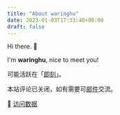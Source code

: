 ```yaml
---
title: "About waringhu"
date: 2023-01-03T17:33:40+08:00
draft: false
---
```


Hi there. 👋

I'm **waringhu**, nice to meet you!

可能活跃在「[即刻](https://okjk.co/nkcDuq)」。

本站评论已关闭，如有需要可[邮件](mailto:waringhu@gmail.com?body=%0d%0a%0d%0a%0d%0afrom_waringhu's_blog)交流。

🙈 [访问数据](https://umami.waringhu.com/share/etXlrogt/waringhu's%20blog)
